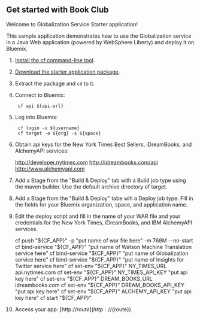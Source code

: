 Get started with Book Club
-----------------------------------
Welcome to Globalization Service Starter application!

This sample application demonstrates how to use the Globalization service in a Java Web application (powered by WebSphere Liberty) and deploy it on Bluemix.

1. [Install the cf command-line tool](${doc-url}/#starters/BuildingWeb.html#install_cf).
2. [Download the starter application package](${ace-url}/rest/apps/${app-guid}/starter-download).
3. Extract the package and `cd` to it.
4. Connect to Bluemix:

		cf api ${api-url}

5. Log into Bluemix:

		cf login -u ${username}
		cf target -o ${org} -s ${space}

6. Obtain api keys for the New York Times Best Sellers, iDreamBooks, and AlchemyAPI services:

	 http://developer.nytimes.com
	 http://idreambooks.com/api
	 http://www.alchemyapi.com
	 
7. Add a Stage from the "Build & Deploy" tab with a Build job type using the maven builder. Use the default archive directory of target.

8. Add a Stage from the "Build & Deploy" tabe wih a Deploy job type. Fill in the fields for your Bluemix organization, space, and application name.

9. Edit the deploy script and fill in the name of your WAR file and your credentials for the New York Times, iDreamBooks, and IBM AlchemyAPI services.

	cf push "${CF_APP}" -p "put name of war file here" -m 768M --no-start
	cf bind-service "${CF_APP}" "put name of Watson Machine Translation service here"
	cf bind-service "${CF_APP}" "put name of Globalization service here"
	cf bind-service "${CF_APP}" "put name of Insights for Twitter service here"
	cf set-env "${CF_APP}" NY_TIMES_URL api.nytimes.com
	cf set-env "${CF_APP}" NY_TIMES_API_KEY "put api key here"
	cf set-env "${CF_APP}" DREAM_BOOKS_URL idreambooks.com
	cf set-env "${CF_APP}" DREAM_BOOKS_API_KEY "put api key here"
	cf set-env "${CF_APP}" ALCHEMY_API_KEY "put api key here" 
	cf start "${CF_APP}"


10. Access your app: [http://${route}](http://${route})
